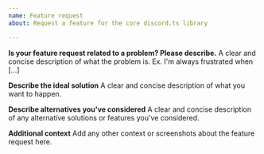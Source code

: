 ```yaml
---
name: Feature request
about: Request a feature for the core discord.ts library

---
```


<!--
If you need help with discord.ts installation or usage, please go to the discord.ts Discord server or help repo instead:
  https://discord.gg/9C5f8B9
  https://github.com/discordts/help
This issue tracker is only for bug reports and enhancement suggestions.
You won't receive any basic help here.
-->

**Is your feature request related to a problem? Please describe.**
A clear and concise description of what the problem is. Ex. I'm always frustrated when [...]

**Describe the ideal solution**
A clear and concise description of what you want to happen.

**Describe alternatives you've considered**
A clear and concise description of any alternative solutions or features you've considered.

**Additional context**
Add any other context or screenshots about the feature request here.
